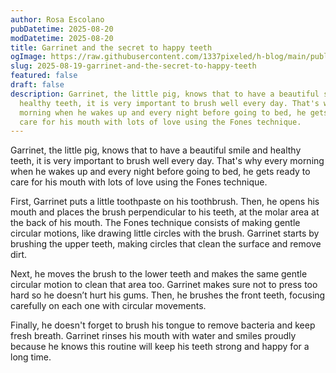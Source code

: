 ```yaml
---
author: Rosa Escolano
pubDatetime: 2025-08-20
modDatetime: 2025-08-20
title: Garrinet and the secret to happy teeth
ogImage: https://raw.githubusercontent.com/1337pixeled/h-blog/main/public/assets/garrinet5.webp
slug: 2025-08-19-garrinet-and-the-secret-to-happy-teeth
featured: false
draft: false
description: Garrinet, the little pig, knows that to have a beautiful smile and
  healthy teeth, it is very important to brush well every day. That's why every
  morning when he wakes up and every night before going to bed, he gets ready to
  care for his mouth with lots of love using the Fones technique.
---
```

Garrinet, the little pig, knows that to have a beautiful smile and healthy teeth, it is very important to brush well every day. That's why every morning when he wakes up and every night before going to bed, he gets ready to care for his mouth with lots of love using the Fones technique.

First, Garrinet puts a little toothpaste on his toothbrush. Then, he opens his mouth and places the brush perpendicular to his teeth, at the molar area at the back of his mouth. The Fones technique consists of making gentle circular motions, like drawing little circles with the brush. Garrinet starts by brushing the upper teeth, making circles that clean the surface and remove dirt.

Next, he moves the brush to the lower teeth and makes the same gentle circular motion to clean that area too. Garrinet makes sure not to press too hard so he doesn’t hurt his gums. Then, he brushes the front teeth, focusing carefully on each one with circular movements.

Finally, he doesn't forget to brush his tongue to remove bacteria and keep fresh breath. Garrinet rinses his mouth with water and smiles proudly because he knows this routine will keep his teeth strong and happy for a long time.
